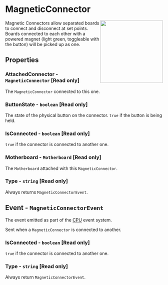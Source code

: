# MagneticConnector

<img src="https://docs.retrogadgets.game/api/modules/MagneticConnector.png" width="200" align="right">

Magnetic Connectors allow separated boards to connect and disconnect at set points. Boards connected to each other with a powered magnet (light green, toggleable with the button) will be picked up as one.

## Properties

### AttachedConnector - `MagneticConnector` **[Read only]**
The `MagneticConnector` connected to this one.

### ButtonState - `boolean` **[Read only]**
The state of the physical button on the connector. `true` if the button is being held.

### IsConnected - `boolean` **[Read only]**
`true` if the connector is connected to another one.

### Motherboard - `Motherboard` **[Read only]**
The `Motherboard` attached with this `MagneticConnector`.

### Type - `string` **[Read only]**
Always returns `MagneticConnectorEvent`.

## Event - `MagneticConnectorEvent`
The event emitted as part of the [CPU](./CPU.md) event system.

Sent when a `MagneticConnector` is connected to another.

### IsConnected - `boolean` **[Read only]**
`true` if the connector is connected to another one.

### Type - `string` **[Read only]**
Always return `MagneticConnectorEvent`.
